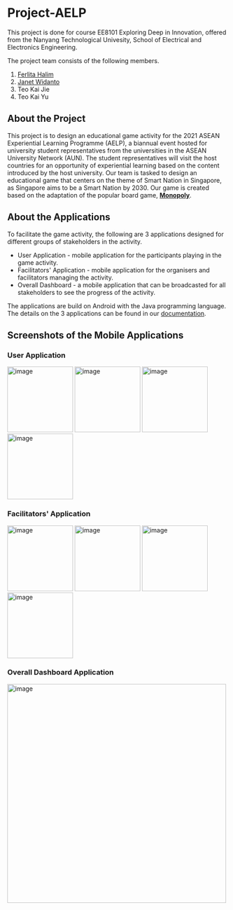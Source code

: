 # Project-AELP
This project is done for course EE8101 Exploring Deep in Innovation, offered from the Nanyang Technological Univesity, School of Electrical and Electronics Engineering.

The project team consists of the following members.
1. [Ferlita Halim](https://github.com/fer-bot)
2. [Janet Widanto](https://github.com/janwid)
3. Teo Kai Jie
4. Teo Kai Yu

## About the Project
This project is to design an educational game activity for the 2021 ASEAN Experiential Learning Programme (AELP), a biannual event hosted for university student representatives from the universities in the ASEAN University Network (AUN). The student representatives will visit the host countries for an opportunity of experiential learning based on the content introduced by the host university. Our team is tasked to design an educational game that centers on the theme of Smart Nation in Singapore, as Singapore aims to be a Smart Nation by 2030. Our game is created based on the adaptation of the popular board game, **[Monopoly](https://en.wikipedia.org/wiki/Monopoly_(game))**.

## About the Applications
To facilitate the game activity, the following are 3 applications designed for different groups of stakeholders in the activity.
* User Application - mobile application for the participants playing in the game activity.
* Facilitators' Application - mobile application for the organisers and facilitators managing the activity.
* Overall Dashboard - a mobile application that can be broadcasted for all stakeholders to see the progress of the activity.

The applications are build on Android with the Java programming language. The details on the 3 applications can be found in our [documentation](https://github.com/Teo-KJ/Project-AELP/blob/master/Mobile%20Applications%20Documentation.pdf).

## Screenshots of the Mobile Applications
### User Application
<img width="150" alt="image" src=https://user-images.githubusercontent.com/48685014/100574361-d3c1fb80-3314-11eb-8fae-b7846c479e33.png>   <img width="150" alt="image" src=https://user-images.githubusercontent.com/48685014/100574506-23082c00-3315-11eb-97df-3d30d2b61dbb.png>   <img width="150" alt="image" src=https://user-images.githubusercontent.com/48685014/100574767-b0e41700-3315-11eb-82c1-87c9edd416eb.png>   <img width="150" alt="image" src=https://user-images.githubusercontent.com/48685014/100574833-d2450300-3315-11eb-844c-625d9f7f84b2.png>

### Facilitators' Application
<img width="150" alt="image" src=https://user-images.githubusercontent.com/48685014/100574941-0c160980-3316-11eb-89fb-767f56230918.png>   <img width="150" alt="image" src=https://user-images.githubusercontent.com/48685014/100574975-22bc6080-3316-11eb-821b-6453d6be3342.png>   <img width="150" alt="image" src=https://user-images.githubusercontent.com/48685014/100575034-41225c00-3316-11eb-81b3-70335fd68f63.png>   <img width="150" alt="image" src=https://user-images.githubusercontent.com/48685014/100575086-54cdc280-3316-11eb-8f93-0a97b681fe9f.png>

### Overall Dashboard Application
<img width="500" alt="image" src=https://user-images.githubusercontent.com/48685014/100575238-a1b19900-3316-11eb-96de-b4879f3afdf0.png>
